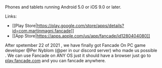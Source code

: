 Phones and tablets running Android 5.0 or iOS 9.0 or later.

Links: 

* [[Play Store|https://play.google.com/store/apps/details?id=com.martinmagni.fancade]]
* [[App Store|https://apps.apple.com/us/app/fancade/id1280404080]]

After spetember 22 of 2021 , we have finally got Fancade On PC game developer @Per Nyblom (@per in our discord server) who made us possible . We can use Fancade on ANY OS just it should have a browser just go to [play.fancade.com](play.fancade.com) and you can fancade anywhere.